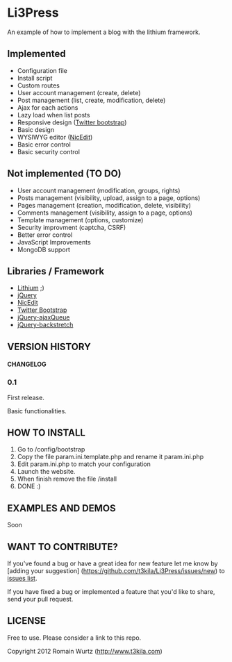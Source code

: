 Li3Press
=========

An example of how to implement a blog with the lithium framework.

Implemented
--------------------
*   Configuration file
*	Install script
*	Custom routes
*	User account management (create, delete)
*	Post management (list, create, modification, delete)
*	Ajax for each actions
*	Lazy load when list posts
*	Responsive design ([Twitter bootstrap](http://twitter.github.com/bootstrap))
*	Basic design
*	WYSIWYG editor ([NicEdit](http://nicedit.com/))
*	Basic error control
*	Basic security control

Not implemented (TO DO)
--------------------
*	User account management (modification, groups, rights)
*	Posts management (visibility, upload, assign to a page, options)
*	Pages management (creation, modification, delete, visibility)
*	Comments management (visibility, assign to a page, options)
*	Template management (options, customize)
*	Security improvment (captcha, CSRF)
*	Better error control
*	JavaScript Improvements
*	MongoDB support

Libraries / Framework
--------------------
*	[Lithium](https://github.com/UnionOfRAD/lithium/) ;)
*	[jQuery](http://jquery.com/)
*	[NicEdit](http://nicedit.com/)
*	[Twitter Bootstrap](http://twitter.github.com/bootstrap/)
*	[jQuery-ajaxQueue](https://gist.github.com/1039247)
*	[jQuery-backstretch](https://github.com/srobbin/jquery-backstretch/)

VERSION HISTORY
--------------------

#### CHANGELOG

### 0.1 

First release.

Basic functionalities.

HOW TO INSTALL
--------------------

1.	Go to /config/bootstrap
2.	Copy the file param.ini.template.php and rename it param.ini.php
3.	Edit param.ini.php to match your configuration
4.	Launch the website.
5.	When finish remove the file /install
6.	DONE :)

EXAMPLES AND DEMOS
--------------------

Soon

WANT TO CONTRIBUTE?
---------------------

If you've found a bug or have a great idea for new feature let me know by [adding your suggestion]
(https://github.com/t3kila/Li3Press/issues/new) to [issues list](https://github.com/t3kila/Li3Press/issues).

If you have fixed a bug or implemented a feature that you'd like to share, send your pull request.

LICENSE
--------------------
Free to use.
Please consider a link to this repo.

Copyright 2012 Romain Wurtz (http://www.t3kila.com)


